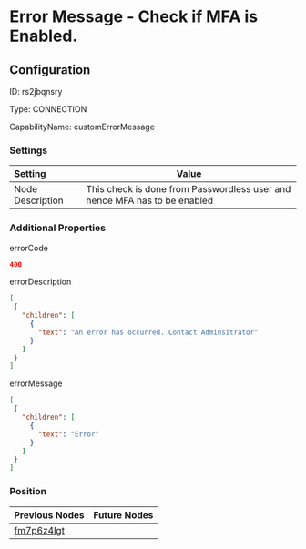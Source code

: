 # Error Message - Check if MFA is Enabled.
## Configuration
ID:  rs2jbqnsry

Type: CONNECTION 

CapabilityName: customErrorMessage

### Settings
| Setting | Value  |
| :------------------------ | ---------------------------------------- |
| Node Description | This check is done from Passwordless user and hence MFA has to be enabled | 
 




### Additional Properties
errorCode
 ```json 
400
```


errorDescription
 ```json 
[
  {
    "children": [
      {
        "text": "An error has occurred. Contact Adminsitrator"
      }
    ]
  }
]
```


errorMessage
 ```json 
[
  {
    "children": [
      {
        "text": "Error"
      }
    ]
  }
]
```




### Position
| Previous Nodes | Future Nodes |
| :------------- | ------------ |
| [fm7p6z4lgt](./fm7p6z4lgt.md) |  |